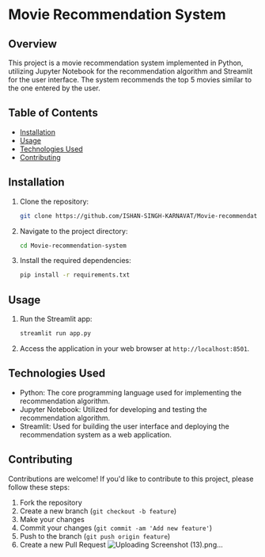 # Movie Recommendation System

## Overview
This project is a movie recommendation system implemented in Python, utilizing Jupyter Notebook for the recommendation algorithm and Streamlit for the user interface. The system recommends the top 5 movies similar to the one entered by the user.

## Table of Contents
- [Installation](#installation)
- [Usage](#usage)
- [Technologies Used](#technologies-used)
- [Contributing](#contributing)

## Installation
1. Clone the repository:
    ```bash
    git clone https://github.com/ISHAN-SINGH-KARNAVAT/Movie-recommendation-system
2. Navigate to the project directory:
    ```bash
    cd Movie-recommendation-system
3. Install the required dependencies:
    ```bash
    pip install -r requirements.txt


## Usage
1. Run the Streamlit app:
    ```bash
    streamlit run app.py
2. Access the application in your web browser at `http://localhost:8501`.

## Technologies Used
- Python: The core programming language used for implementing the recommendation algorithm.
- Jupyter Notebook: Utilized for developing and testing the recommendation algorithm.
- Streamlit: Used for building the user interface and deploying the recommendation system as a web application.

## Contributing
Contributions are welcome! If you'd like to contribute to this project, please follow these steps:
1. Fork the repository
2. Create a new branch (`git checkout -b feature`)
3. Make your changes
4. Commit your changes (`git commit -am 'Add new feature'`)
5. Push to the branch (`git push origin feature`)
6. Create a new Pull Request
![Uploading Screenshot (13).png…]()


